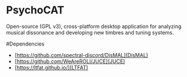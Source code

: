 # PsychoCAT
Open-source (GPL v3), cross-platform desktop application for analyzing musical dissonance and developing new timbres and tuning systems.

#Dependencies
* [https://github.com/spectral-discord/DisMAL](DisMAL)
* [https://github.com/WeAreROLI/JUCE](JUCE)
* [https://ltfat.github.io/](LTFAT)
